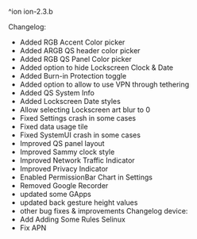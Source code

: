 ^ion
ion-2.3.b

Changelog:
- Added RGB Accent Color picker
- Added ARGB QS header color picker
- Added RGB QS Panel Color picker
- Added option to hide Lockscreen Clock & Date
- Added Burn-in Protection toggle
- Added option to allow to use VPN through tethering
- Added QS System Info
- Added Lockscreen Date styles
- Allow selecting Lockscreen art blur to 0
- Fixed Settings crash in some cases
- Fixed data usage tile
- Fixed SystemUI crash in some cases
- Improved QS panel layout
- Improved Sammy clock style
- Improved Network Traffic Indicator
- Improved Privacy Indicator
- Enabled PermissionBar Chart in Settings
- Removed Google Recorder
- updated some GApps
- updated back gesture height values
- other bug fixes & improvements
Changelog device:
- Add Adding Some Rules Selinux
- Fix APN
